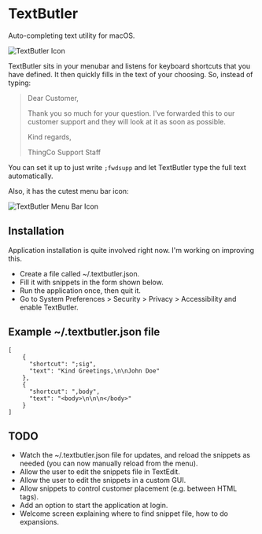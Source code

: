 # TextButler

Auto-completing text utility for macOS.

![TextButler Icon](https://raw.githubusercontent.com/fdb/textbutler/master/artwork/icon-512.png)

TextButler sits in your menubar and listens for keyboard shortcuts that you have defined. It then quickly fills in the text of your choosing. So, instead of typing:

> Dear Customer,
>
> Thank you so much for your question. I've forwarded this to our customer support and they will look at it as soon as possible.
>
> Kind regards,
>
> ThingCo Support Staff

You can set it up to just write `;fwdsupp` and let TextButler type the full text automatically.

Also, it has the cutest menu bar icon:

![TextButler Menu Bar Icon](https://raw.githubusercontent.com/fdb/textbutler/master/artwork/menubar.png)

## Installation
Application installation is quite involved right now. I'm working on improving this.

- Create a file called ~/.textbutler.json.
- Fill it with snippets in the form shown below.
- Run the application once, then quit it.
- Go to System Preferences > Security > Privacy > Accessibility and enable TextButler.

## Example ~/.textbutler.json file

    [
        {
          "shortcut": ";sig",
          "text": "Kind Greetings,\n\nJohn Doe"
        },
        {
          "shortcut": ",body",
          "text": "<body>\n\n\n</body>"
        }
    ]

## TODO
- Watch the ~/.textbutler.json file for updates, and reload the snippets as needed (you can now manually reload from the menu).
- Allow the user to edit the snippets file in TextEdit.
- Allow the user to edit the snippets in a custom GUI.
- Allow snippets to control customer placement (e.g. between HTML tags).
- Add an option to start the application at login.
- Welcome screen explaining where to find snippet file, how to do expansions.

